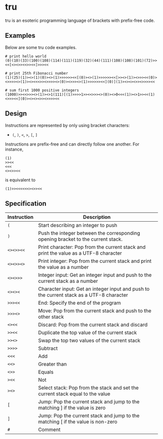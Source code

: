 # tru

tru is an esoteric programming language of brackets with prefix-free code.

## Examples

Below are some tru code examples.

```
# print hello world
(0)(10)(33)(100)(108)(114)(111)(119)(32)(44)(111)(108)(108)(101)(72)>><<[<><>><<>><<]>>><<
```

```
# print 25th Fibonacci number
(1)(25)(1)><>(1)(0)><>(1)>>>>>><<[(0)><>(1)>>>>>><<[>><>(1)><>>><<(0)><>>>><>(1)><><<<>><>>>><>(0)><>>><>(1)>>>>>><<](0)](1)><><><>><>>>><<
```

```
# sum first 1000 positive integers
(1000)>><<>>><>(1)><>1(111)[(1)>>>>1>><<>>><>(0)><>0<<<(1)><>1>><<(1)<>>><<](0)><><><>><>>>><<
```

## Design

Instructions are represented by only using bracket characters:

* `(`, `)`, `<`, `>`, `[`, `]`

Instructions are prefix-free and can directly follow one another. For instance,

```
(1)
>><<
<<<
<><>><<
```

is equivalent to

```
(1)>><<<<<<><>><<
```

## Specification

| Instruction  |  Description |
|---|---|
| `(`  |  Start describing an integer to push |
| `)`  | Push the integer between the corresponding opening bracket to the current stack.  |
| `<><>><<`  | Print character: Pop from the current stack and print the value as a UTF-8 character  |
| `<><>><>`  |  Print integer: Pop from the current stack and print the value as a number |
| `<><>>>`  | Integer input: Get an integer input and push to the current stack as a number |
| `<><><`  | Character input: Get an integer input and push to the current stack as a UTF-8 character |
| `>>><<`  | End: Specify the end of the program  |
| `>>><>`  | Move: Pop from the current stack and push to the other stack |
| `<><<`  |  Discard: Pop from the current stack and discard |
| `>><<`  | Duplicate the top value of the current stack  |
| `>><>`  |  Swap the top two values of the current stack |
| `>>>>`  |  Subtract |
| `<<<`  | Add  |
| `<<>`  |  Greater than |
| `<>>`  | Equals  |
| `><<`  | Not  |
| `><>`  | Select stack: Pop from the stack and set the current stack equal to the value  |
| `[`  | Jump: Pop the current stack and jump to the matching ] if the value is zero  |
| `]`  | Jump: Pop the current stack and jump to the matching [ if the value is non-zero   |
| `#`  | Comment  |
